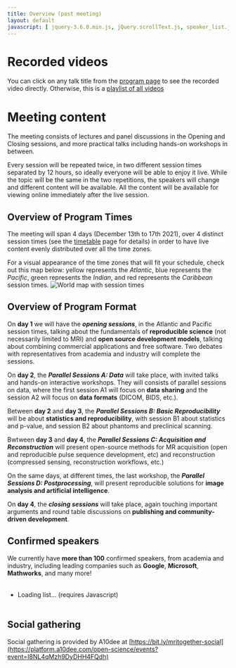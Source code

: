 ```yaml
---
title: Overview (past meeting)
layout: default
javascript: [ jquery-3.6.0.min.js, jQuery.scrollText.js, speaker_list.js ]
---
```


# Recorded videos

You can click on any talk title from the [program page](/21m/timetable) to see the recorded video directly. Otherwise, this is a [playlist of all videos](https://www.youtube.com/playlist?list=PLeDygc8TN_J48APEUyle4Ql2uSTc74Nsg)

# Meeting content

The meeting consists of lectures and panel discussions in the Opening and Closing sessions, and more practical talks including hands-on workshops in between.

Every session will be repeated twice, in two different session times separated by 12 hours, so ideally everyone will be able to enjoy it live. While the topic will be the same in the two repetitions, the speakers will change and different content will be available. All the content will be available for viewing online immediately after the live session.

## Overview of Program Times
The meeting will span 4 days (December 13th to 17th 2021), over 4 distinct session times (see the [timetable](/21m/timetable) page for details) in order to have live content evenly distributed over all the time zones.

For a visual appearance of the time zones that will fit your schedule, check out this map below: yellow represents the *Atlantic*, blue represents the *Pacific*,  green represents the *Indian*, and red represents the *Caribbean* session times.
<img src="/images/worldmap_timezones.png" alt="World map with session times" style="max-width: 100%;"/>

## Overview of Program Format
On **day 1** we will have the ***opening sessions***, in the Atlantic and Pacific session times, talking about the fundamentals of **reproducible science** (not necessarily limited to MRI) and **open source development models**, talking about combining commercial applications and free software. Two debates with representatives from academia and industry will complete the sessions.

On **day 2**, the ***Parallel Sessions A: Data*** will take place, with invited talks and hands-on interactive workshops. They will consists of parallel sessions on data, where the first session A1 will focus on **data sharing** and the session A2 will focus on **data formats** (DICOM, BIDS, etc.).

Between **day 2** and **day 3**, the ***Parallel Sessions B: Basic Reproducibility*** will be about **statistics and reproducibility**, with session B1 about statistics and p-value, and session B2 about phantoms and preclinical scanning.

Bwtween **day 3** and **day 4**, the ***Parallel Sessions C: Acquisition and Reconstruction*** will present open-source methods for MR acquisition (open and reproducible pulse sequence development, etc) and reconstruction (compressed sensing, reconstruction workflows, etc.)

On the same days, at different times, the last workshop, the ***Parallel Sessions D: Postprocessing***, will present reproducible solutions for **image analysis and artificial intelligence**.

On **day 4**, the ***closing sessions*** will take place, again touching important arguments and round table discussions on **publishing and community-driven development**.

## Confirmed speakers

We currently have **more than 100** confirmed speakers, from academia and industry, including leading companies such as **Google**, **Microsoft**, **Mathworks**, and many more!

<div id="scrollContainer" style="line-height: 25px; overflow: hidden">
<ul id="speakerList">
<li>Loading list... (requires Javascript)</li>
</ul>
</div>

## Social gathering

Social gathering is provided by A10dee at [https://bit.ly/mritogether-social](https://platform.a10dee.com/open-science/events?event=I8NL4qMzh9DyDHH4FQdh)
